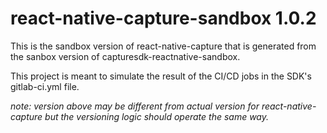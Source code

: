 # react-native-capture-sandbox 1.0.2

This is the sandbox version of react-native-capture that is generated from the sanbox version of capturesdk-reactnative-sandbox.

This project is meant to simulate the result of the CI/CD jobs in the SDK's gitlab-ci.yml file.

_note: version above may be different from actual version for react-native-capture but the versioning logic should operate the same way._
